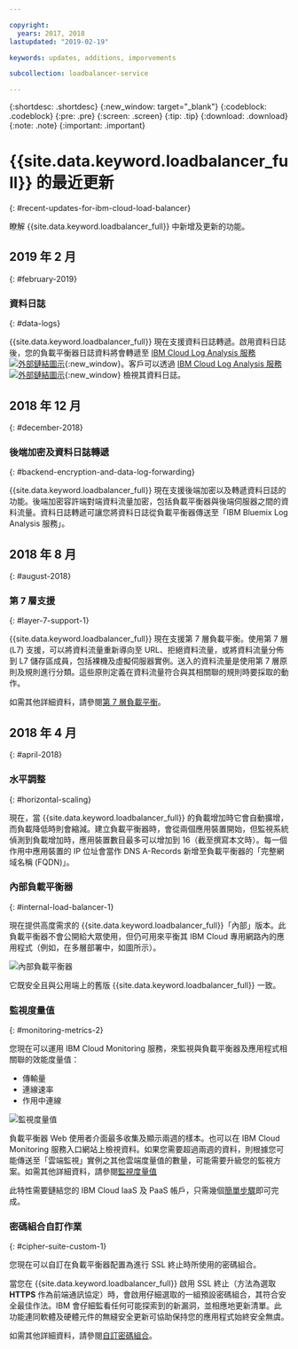 ```yaml
---

copyright:
  years: 2017, 2018
lastupdated: "2019-02-19"

keywords: updates, additions, imporvements

subcollection: loadbalancer-service

---
```


{:shortdesc: .shortdesc}
{:new_window: target="_blank"}
{:codeblock: .codeblock}
{:pre: .pre}
{:screen: .screen}
{:tip: .tip}
{:download: .download}
{:note: .note}
{:important: .important}

# {{site.data.keyword.loadbalancer_full}} 的最近更新
{: #recent-updates-for-ibm-cloud-load-balancer}

瞭解 {{site.data.keyword.loadbalancer_full}} 中新增及更新的功能。

## 2019 年 2 月
{: #february-2019}

### 資料日誌
{: #data-logs}

{{site.data.keyword.loadbalancer_full}} 現在支援資料日誌轉遞。啟用資料日誌後，您的負載平衡器日誌資料將會轉遞至 [IBM Cloud Log Analysis 服務 ![外部鏈結圖示](../../icons/launch-glyph.svg "外部鏈結圖示")](https://console.bluemix.net/catalog/services/log-analysis){:new_window}。客戶可以透過 [IBM Cloud Log Analysis 服務 ![外部鏈結圖示](../../icons/launch-glyph.svg "外部鏈結圖示")](https://console.bluemix.net/catalog/services/log-analysis){:new_window} 檢視其資料日誌。

## 2018 年 12 月
{: #december-2018}

### 後端加密及資料日誌轉遞
{: #backend-encryption-and-data-log-forwarding}

{{site.data.keyword.loadbalancer_full}} 現在支援後端加密以及轉遞資料日誌的功能。後端加密容許端對端資料流量加密，包括負載平衡器與後端伺服器之間的資料流量。資料日誌轉遞可讓您將資料日誌從負載平衡器傳送至「IBM Bluemix Log Analysis 服務」。

## 2018 年 8 月
{: #august-2018}

### 第 7 層支援
{: #layer-7-support-1}

{{site.data.keyword.loadbalancer_full}} 現在支援第 7 層負載平衡。使用第 7 層 (L7) 支援，可以將資料流量重新導向至 URL、拒絕資料流量，或將資料流量分佈到 L7 儲存區成員，包括裸機及虛擬伺服器實例。送入的資料流量是使用第 7 層原則及規則進行分類。這些原則定義在資料流量符合與其相關聯的規則時要採取的動作。

如需其他詳細資料，請參閱[第 7 層負載平衡](/docs/infrastructure/loadbalancer-service?topic=loadbalancer-service-layer-7-load-balancing)。

## 2018 年 4 月
{: #april-2018}

### 水平調整
{: #horizontal-scaling}

現在，當 {{site.data.keyword.loadbalancer_full}} 的負載增加時它會自動擴增，而負載降低時則會縮減。建立負載平衡器時，會從兩個應用裝置開始，但監視系統偵測到負載增加時，應用裝置數目最多可以增加到 16（截至撰寫本文時）。每一個作用中應用裝置的 IP 位址會當作 DNS A-Records 新增至負載平衡器的「完整網域名稱 (FQDN)」。

### 內部負載平衡器
{: #internal-load-balancer-1}

現在提供高度需求的 {{site.data.keyword.loadbalancer_full}}「內部」版本。此負載平衡器不會公開給大眾使用，但仍可用來平衡其 IBM Cloud 專用網路內的應用程式（例如，在多層部署中，如圖所示）。

![內部負載平衡器](./images/InternalLB.png)

它既安全且與公用端上的舊版 {{site.data.keyword.loadbalancer_full}} 一致。

### 監視度量值
{: #monitoring-metrics-2}

您現在可以運用 IBM Cloud Monitoring 服務，來監視與負載平衡器及應用程式相關聯的效能度量值：

* 傳輸量
* 連線速率
* 作用中連線

![監視度量值](./images/Metrics.png)

負載平衡器 Web 使用者介面最多收集及顯示兩週的樣本。也可以在 IBM Cloud Monitoring 服務入口網站上檢視資料。如果您需要超過兩週的資料，則根據您可能傳送至「雲端監視」實例之其他雲端度量值的數量，可能需要升級您的監視方案。如需其他詳細資料，請參閱[監視度量值](/docs/infrastructure/loadbalancer-service?topic=loadbalancer-service-monitoring-metrics-with-ibm-cloud-load-balancer)

此特性需要鏈結您的 IBM Cloud IaaS 及 PaaS 帳戶，只需幾個[簡單步驟](/docs/account?topic=account-unifyingaccounts)即可完成。

### 密碼組合自訂作業
{: #cipher-suite-custom-1}

您現在可以自訂在負載平衡器配置為進行 SSL 終止時所使用的密碼組合。

當您在 {{site.data.keyword.loadbalancer_full}} 啟用 SSL 終止（方法為選取 **HTTPS** 作為前端通訊協定）時，會啟用仔細選取的一組預設密碼組合，其符合安全最佳作法。IBM 會仔細監看任何可能探索到的新漏洞，並相應地更新清單。此功能連同軟體及硬體元件的無縫安全更新可協助保持您的應用程式始終安全無虞。

如需其他詳細資料，請參閱[自訂密碼組合](/docs/infrastructure/loadbalancer-service?topic=loadbalancer-service-choosing-a-preferred-cipher-suite-for-your-https-application)。
